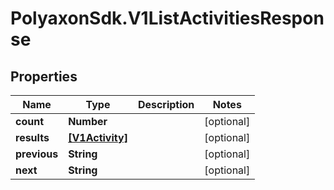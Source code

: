 # PolyaxonSdk.V1ListActivitiesResponse

## Properties

Name | Type | Description | Notes
------------ | ------------- | ------------- | -------------
**count** | **Number** |  | [optional] 
**results** | [**[V1Activity]**](V1Activity.md) |  | [optional] 
**previous** | **String** |  | [optional] 
**next** | **String** |  | [optional] 


